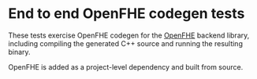 # End to end OpenFHE codegen tests

These tests exercise OpenFHE codegen for the
[OpenFHE](https://github.com/openfheorg/openfhe-development) backend library,
including compiling the generated C++ source and running the resulting binary.

OpenFHE is added as a project-level dependency and built from source.

<!-- mdformat global-off -->
